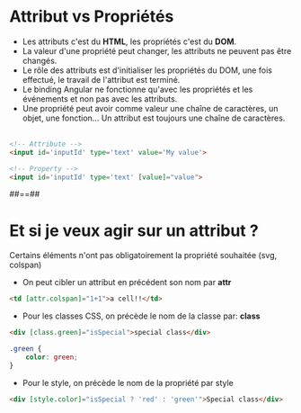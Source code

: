 <!-- .slide-->

# Attribut vs Propriétés

- Les attributs c'est du <b>HTML</b>, les propriétés c'est du <b>DOM</b>.
- La valeur d'une propriété peut changer, les attributs ne peuvent pas être changés.
- Le rôle des attributs est d'initialiser les propriétés du DOM, une fois effectué, le travail de l'attribut est terminé.
- Le binding Angular ne fonctionne qu'avec les propriétés et les événements et non pas avec les attributs.
- Une propriété peut avoir comme valeur une chaîne de caractères, un objet, une fonction... Un attribut est toujours une chaîne de caractères.<br><br>
```html
<!-- Attribute -->
<input id='inputId' type='text' value='My value'> 
```

```html
<!-- Property -->
<input id='inputId' type='text' [value]="value"> 
```

##==##

<!-- .slide: class="with-code inconsolata" -->

# Et si je veux agir sur un attribut ?
Certains éléments n'ont pas obligatoirement la propriété souhaitée (svg, colspan)
<br>

-   On peut cibler un attribut en précédent son nom par <b>attr</b>

```html
<td [attr.colspan]="1+1">a cell!!</td>
```

<!-- .element: class="big-code" -->

-   Pour les classes CSS, on précède le nom de la classe par: <b>class</b>

```html
<div [class.green]="isSpecial">special class</div>
```

```css
.green {
    color: green;
}
```

<!-- .element: class="big-code" -->

-   Pour le style, on précède le nom de la propriété par style

```html
<div [style.color]="isSpecial ? 'red' : 'green'">Special class</div>
```

<!-- .element: class="big-code" -->
